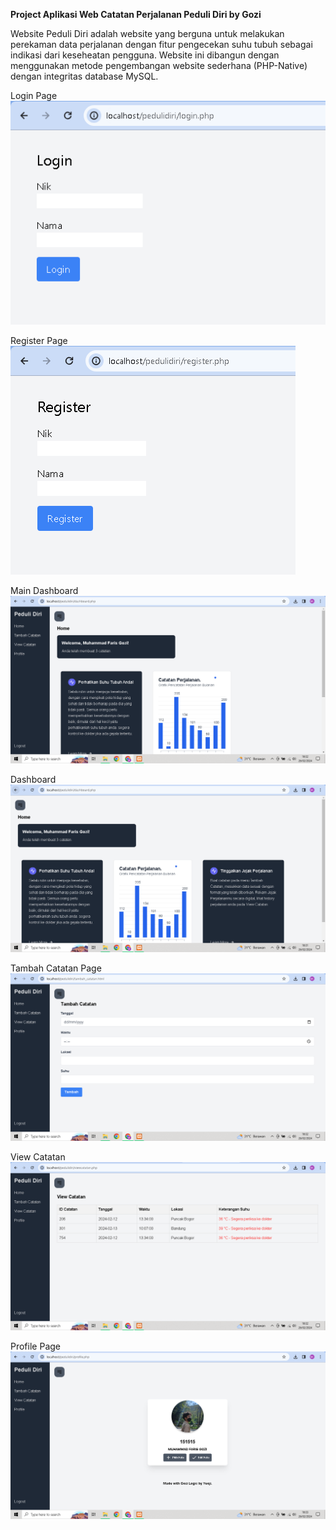 **Project Aplikasi Web Catatan Perjalanan Peduli Diri by Gozi**

Website Peduli Diri adalah website yang berguna untuk melakukan perekaman data perjalanan dengan fitur pengecekan suhu tubuh sebagai indikasi dari keseheatan pengguna. Website ini dibangun dengan menggunakan metode pengembangan website sederhana (PHP-Native) dengan integritas database MySQL.


Login Page
![](uploads/login.PNG)


Register Page
![](uploads/register.PNG)


Main Dashboard
![](uploads/main-dashboard.PNG)


Dashboard
![](uploads/dashboard.PNG)


Tambah Catatan Page
![](uploads/tambah-catatan.PNG)


View Catatan
![](uploads/view-catatan.PNG)


Profile Page
![](uploads/profile-page.PNG)
